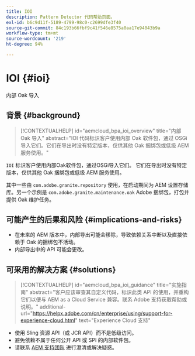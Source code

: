 ```yaml
---
title: IOI
description: Pattern Detector 代码帮助页面。
exl-id: b6c9d11f-5189-4799-98c0-c2699dfe3f40
source-git-commit: 84c193b66fbf9c41f546e8575a0aa17e94043b9a
workflow-type: tm+mt
source-wordcount: '219'
ht-degree: 94%

---
```


# IOI {#ioi}

内部 Oak 导入

## 背景 {#background}

>[!CONTEXTUALHELP]
>id="aemcloud_bpa_ioi_overview"
>title="内部 Oak 导入"
>abstract="IOI 代码标识客户使用内部 Oak 软件包，通过 OSGi 导入它们。它们在导出时没有特定版本，仅供其他 Oak 捆绑包或低级 AEM 服务使用。"

`IOI`  标识客户使用内部Oak软件包，通过OSGi导入它们。 它们在导出时没有特定版本，仅供其他 Oak 捆绑包或低级 AEM 服务使用。

其中一些由 `com.adobe.granite.repository` 使用，在启动期间为 AEM 设置存储库。另一个示例是 `com.adobe.granite.maintenance.oak` Adobe 捆绑包，打包并提供 Oak 维护任务。

## 可能产生的后果和风险 {#implications-and-risks}

* 在未来的 AEM 版本中，内部导出可能会移除，导致依赖关系中断以及直接依赖于 Oak 的捆绑包不活动。
* 内部导出中的 API 可能会更改。

## 可采用的解决方案 {#solutions}

>[!CONTEXTUALHELP]
>id="aemcloud_bpa_ioi_guidance"
>title="实施指南"
>abstract="客户应该审查其自定义代码，标识此类 API 的使用，并重构它们以便与 AEM as a Cloud Service 兼容。联系 Adobe 支持获取帮助或说明。"
>additional-url="https://helpx.adobe.com/cn/enterprise/using/support-for-experience-cloud.html" text="Experience Cloud 支持"

* 使用 Sling 资源 API（或 JCR API）而不是低级访问。
* 避免依赖不属于任何公开 API 或 SPI 的内部软件包。
* 请联系 [AEM 支持团队](https://helpx.adobe.com/cn/enterprise/using/support-for-experience-cloud.html) 进行澄清或解决疑惑。
